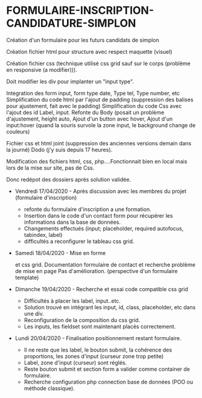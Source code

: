 # FORMULAIRE-INSCRIPTION-CANDIDATURE-SIMPLON
Création d'un formulaire pour les futurs candidats de simplon

Création fichier html pour structure avec respect maquette (visuel)

Création fichier css (technique utilisé css grid sauf sur le corps (problème en responsive (a modifier))).

Doit modifier les div pour implanter un "input type".

Integration des form input, form type date, Type tel, Type number, etc
Simplification du code html par l'ajout de padding (suppression des balises <br> pour ajustement, fait avec le padding)
Simplification du code Css avec l'ajout des id Label, input. 
Refonte du Body (posait un problème d'ajustement, height auto,
Ajout d'un button avec hover,
Ajout d'un input:hover (quand la souris survole la zone input, le background change de couleurs)

Fichier css et html joint (suppression des anciennes versions demain dans la journé)
Dodo (j'y suis depuis 17 heures).

Modification des fichiers html, css, php....Fonctionnait bien en local mais lors de la mise sur site, pas de Css.

Donc redépot des dossiers aprés solution validée.

* Vendredi 17/04/2020 - Après discussion avec les membres du projet (formulaire d'inscription)
  - refonte du formulaire d'inscription a une formation. 
  - Insertion dans le code d'un contact form pour récupérer les informations dans la base de données.
  - Changements effectués (input; placeholder, required autofocus, tabindex, label)
  - difficultés a reconfigurer le tableau css grid.
  
* Samedi 18/04/2020 - Mise en forme <section form> et css grid.
  Documentation formulaire de contact et recherche problème de mise en page
  Pas d'amélioration. (perspective d'un formulaire template)
  
* Dimanche 19/04/2020 - Recherche et essai code compatible css grid
  - Difficultés à placer les label, input..etc.
  - Solution trouvé en intégrant les input, id, class, placeholder, etc dans une div.
  - Reconfiguration de la composition du css grid.
  - Les inputs, les fieldset sont maintenant placés correctement.
  
* Lundi 20/04/2020 - Finalisation positionnement restant formulaire.
  - Il ne reste que les label, le bouton submit, la cohérence des proportions, les zones d'input (curseur zone trop petite)
  - Label, zone d'input (curseur) sont réglés.
  - Reste bouton submit et section form a valider comme container de formulaire.
  - Recherche configuration php connection base de données (POO ou méthode classique).
  
 
